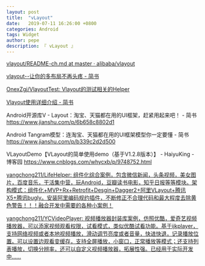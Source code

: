```yaml
---
layout: post
title:  "vLayout"
date:   2019-07-11 16:26:00 +0800
categories: Android
tags: Widget
author: pepe
description: 『 vLayout 』
---
```


[vlayout/README-ch.md at master · alibaba/vlayout](https://github.com/alibaba/vlayout/blob/master/README-ch.md)

[vlayout--让你的多布局不再头疼 - 简书](https://www.jianshu.com/p/5fb06a52a12d)

[OnexZgj/VlayoutTest: Vlayout的测试相关的Helper](https://github.com/OnexZgj/VlayoutTest)

[Vlayout使用详细介绍 - 简书](https://www.jianshu.com/p/363ed30a5d53)

Android开源库V - Layout：淘宝、天猫都在用的UI框架，赶紧用起来吧！ - 简书
https://www.jianshu.com/p/6b658c8802d1

Android Tangram模型：连淘宝、天猫都在用的UI框架模型你一定要懂 - 简书
https://www.jianshu.com/p/b339c2d2d500

VLayoutDemo【VLayout的简单使用demo（基于V1.2.8版本）】 - HaiyuKing - 博客园
https://www.cnblogs.com/whycxb/p/9748752.html

[yangchong211/LifeHelper: 组件化综合案例，包含微信新闻，头条视频，美女图片，百度音乐，干活集中营，玩Android，豆瓣读书电影，知乎日报等等模块。架构模式：组件化+MVP+Rx+Retrofit+Desgin+Dagger2+阿里VLayout+腾讯X5+腾讯bugly。安装阿里编码规约插件，不断修正不合理代码和最大程度去除黄色警告！！！融合开发中需要的各种小案例！](https://github.com/yangchong211/LifeHelper)


[yangchong211/YCVideoPlayer: 视频播放器封装库案例，仿照优酷，爱奇艺视频播放器，可以添家视频观看权限，试看模式，类似优酷试看功能。基于ijkplayer，支持网络视频或者本地视频播放，滑动调节亮度或者音量，快进快退，记录播放位置。可以设置边观看变缓存，支持全屏播放，小窗口，正常播放等模式；还支持列表播放，切换分辨率，还可以自定义视频播放器，拓展性强。已经用于实际开发中……](https://github.com/yangchong211/YCVideoPlayer)





















